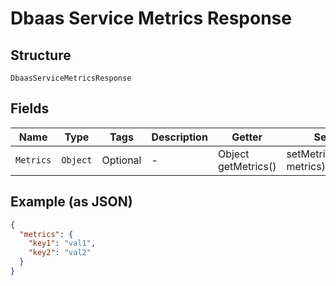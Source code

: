 
# Dbaas Service Metrics Response

## Structure

`DbaasServiceMetricsResponse`

## Fields

| Name | Type | Tags | Description | Getter | Setter |
|  --- | --- | --- | --- | --- | --- |
| `Metrics` | `Object` | Optional | - | Object getMetrics() | setMetrics(Object metrics) |

## Example (as JSON)

```json
{
  "metrics": {
    "key1": "val1",
    "key2": "val2"
  }
}
```

